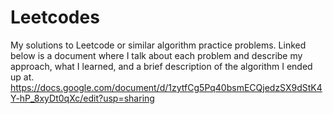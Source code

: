 # Leetcodes
My solutions to Leetcode or similar algorithm practice problems.
Linked below is a document where I talk about each problem and describe my approach, what I learned, and a brief description of the algorithm I ended up at.
https://docs.google.com/document/d/1zytfCg5Pq40bsmECQjedzSX9dStK4Y-hP_8xyDt0qXc/edit?usp=sharing
